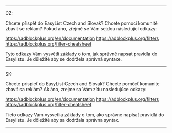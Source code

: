 -----

CZ:

Chcete přispět do EasyList Czech and Slovak? Chcete pomoci komunitě zbavit se reklam?
Pokud ano, zřejmě se Vám sejdou následující odkazy:

https://adblockplus.org/en/documentation
https://adblockplus.org/filters
https://adblockplus.org/filter-cheatsheet

Tyto odkazy Vám vysvětlí základy o tom, jak správně napsat pravidla do Easylistu. Je důležité aby se dodržela správná syntaxe.

---

SK:

Chcete prispieť do EasyList Czech and Slovak? Chcete pomôcť komunite zbaviť sa reklám?
Ak áno, zrejme sa Vám zídu nasledujúce odkazy:

https://adblockplus.org/en/documentation
https://adblockplus.org/filters
https://adblockplus.org/filter-cheatsheet

Tieto odkazy Vám vysvetlia základy o tom, ako správne napísať pravidlá do Easylistu. Je dôležité aby sa dodržala správna syntax.

-----
